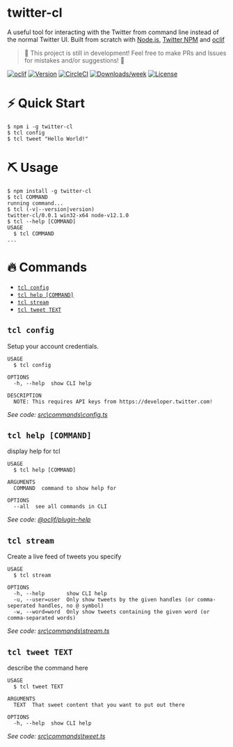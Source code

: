 # twitter-cl

A useful tool for interacting with the Twitter from command line instead of the normal Twitter UI. Built from scratch with [Node.js](https://nodejs.org/en/), [Twitter NPM](https://www.npmjs.com/package/twitter) and [oclif](https://oclif.io/)

> 🚨 This project is still in development! Feel free to make PRs and Issues for mistakes and/or suggestions! 🚨

[![oclif](https://img.shields.io/badge/cli-oclif-blueviolet.svg)](https://oclif.io)
[![Version](https://img.shields.io/npm/v/twitter-cl.svg)](https://npmjs.org/package/twitter-cl)
[![CircleCI](https://circleci.com/gh/leeandher/twitter-cl/tree/master.svg?style=shield)](https://circleci.com/gh/leeandher/twitter-cl/tree/master)
[![Downloads/week](https://img.shields.io/npm/dw/twitter-cl.svg)](https://npmjs.org/package/twitter-cl)
[![License](https://img.shields.io/npm/l/twitter-cl.svg)](https://github.com/leeandher/twitter-cl/blob/master/package.json)

# ⚡ Quick Start

```sh-session
$ npm i -g twitter-cl
$ tcl config
$ tcl tweet "Hello World!"
```

# ⛏️ Usage

<!-- usage -->

```sh-session
$ npm install -g twitter-cl
$ tcl COMMAND
running command...
$ tcl (-v|--version|version)
twitter-cl/0.0.1 win32-x64 node-v12.1.0
$ tcl --help [COMMAND]
USAGE
  $ tcl COMMAND
...
```

<!-- usagestop -->

# 🔥 Commands

<!-- commands -->

- [`tcl config`](#tcl-config)
- [`tcl help [COMMAND]`](#tcl-help-command)
- [`tcl stream`](#tcl-stream)
- [`tcl tweet TEXT`](#tcl-tweet-text)

## `tcl config`

Setup your account credentials.

```
USAGE
  $ tcl config

OPTIONS
  -h, --help  show CLI help

DESCRIPTION
  NOTE: This requires API keys from https://developer.twitter.com!
```

_See code: [src\commands\config.ts](https://github.com/leeandher/twitter-cl/blob/v0.0.1/src\commands\config.ts)_

## `tcl help [COMMAND]`

display help for tcl

```
USAGE
  $ tcl help [COMMAND]

ARGUMENTS
  COMMAND  command to show help for

OPTIONS
  --all  see all commands in CLI
```

_See code: [@oclif/plugin-help](https://github.com/oclif/plugin-help/blob/v2.1.4/src\commands\help.ts)_

## `tcl stream`

Create a live feed of tweets you specify

```
USAGE
  $ tcl stream

OPTIONS
  -h, --help       show CLI help
  -u, --user=user  Only show tweets by the given handles (or comma-seperated handles, no @ symbol)
  -w, --word=word  Only show tweets containing the given word (or comma-separated words)
```

_See code: [src\commands\stream.ts](https://github.com/leeandher/twitter-cl/blob/v0.0.1/src\commands\stream.ts)_

## `tcl tweet TEXT`

describe the command here

```
USAGE
  $ tcl tweet TEXT

ARGUMENTS
  TEXT  That sweet content that you want to put out there

OPTIONS
  -h, --help  show CLI help
```

_See code: [src\commands\tweet.ts](https://github.com/leeandher/twitter-cl/blob/v0.0.1/src\commands\tweet.ts)_

<!-- commandsstop -->
